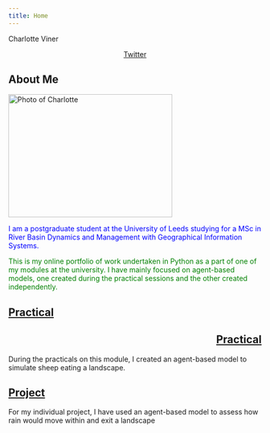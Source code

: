 ```yaml
---
title: Home
---
```


Charlotte Viner

<p style="text-align:center"><a href="https://twitter.com/charlotteviner" target ="_blank">Twitter</a></p>

## About Me

<img src="https://charlotteviner.github.io/images/profilephoto.jpg" width="326" height="245" alt="Photo of Charlotte">

<span style = "color:blue">I am a postgraduate student at the University of Leeds studying for a MSc in River Basin Dynamics and Management with Geographical Information Systems.</span>

<span style = "color:green">This is my online portfolio of work undertaken in Python as a part of one of my modules at the university. I have mainly focused on agent-based models, one created during the practical sessions and the other created independently.</span>


## [Practical](https://charlotteviner.github.io/practical.html)

<h2 style="text-align:right"><a href="https://charlotteviner.github.io/practical.html">Practical</a></h2>

During the practicals on this module, I created an agent-based model to simulate sheep eating a landscape.

## [Project](https://charlotteviner.github.io/index2.html)

For my individual project, I have used an agent-based model to assess how rain would move within and exit a landscape


